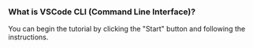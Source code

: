 ### What is VSCode CLI (**C**ommand **L**ine **I**nterface)?
You can begin the tutorial by clicking the "Start" button and following the instructions.